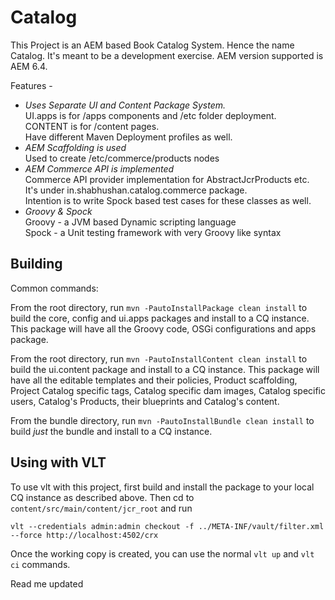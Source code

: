 Catalog
========

This Project is an AEM based Book Catalog System. Hence the name Catalog. 
It's meant to be a development exercise. AEM version supported is AEM 6.4.

Features -
-   *Uses Separate UI and Content Package System.*  
    UI.apps is for /apps components and /etc folder deployment.  
    CONTENT is for /content pages.  
    Have different Maven Deployment profiles as well.
-   *AEM Scaffolding is used*  
    Used to create /etc/commerce/products nodes  
-   *AEM Commerce API is implemented*  
    Commerce API provider implementation for AbstractJcrProducts etc.  
    It's under in.shabhushan.catalog.commerce package.  
    Intention is to write Spock based test cases for these classes as well.
-   *Groovy & Spock*  
    Groovy - a JVM based Dynamic scripting language  
    Spock - a Unit testing framework with very Groovy like syntax  

Building
--------

Common commands:

From the root directory, run ``mvn -PautoInstallPackage clean install`` to build the core, config and ui.apps packages and install to a CQ instance.
This package will have all the Groovy code, OSGi configurations and apps package. 

From the root directory, run ``mvn -PautoInstallContent clean install`` to build the ui.content package and install to a CQ instance.
This package will have all the editable templates and their policies, Product scaffolding, Project Catalog specific tags, Catalog specific dam images, Catalog specific users, Catalog's Products, their blueprints and Catalog's content. 

From the bundle directory, run ``mvn -PautoInstallBundle clean install`` to build *just* the bundle and install to a CQ instance.

Using with VLT
--------------

To use vlt with this project, first build and install the package to your local CQ instance as described above. Then cd to `content/src/main/content/jcr_root` and run

    vlt --credentials admin:admin checkout -f ../META-INF/vault/filter.xml --force http://localhost:4502/crx

Once the working copy is created, you can use the normal ``vlt up`` and ``vlt ci`` commands.

Read me updated
